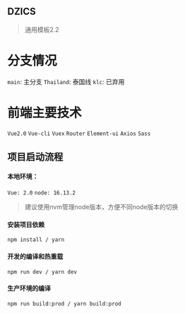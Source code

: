 ## DZICS
>通用模板2.2

# 分支情况
`main`: 主分支
`Thailand`: 泰国线
`klc`: 已弃用

# 前端主要技术
`Vue2.0` `Vue-cli` `Vuex` `Router` `Element-ui` `Axios` `Sass`

## 项目启动流程
#### 本地环境：
```Vue: 2.0``` `node: 16.13.2`
<!-- <span style="color:orangered;">Vue: 2.0</span> -->
> 建议使用nvm管理node版本，方便不同node版本的切换
#### 安装项目依赖
``` shell
npm install / yarn
```

#### 开发的编译和热重载
``` shell
npm run dev / yarn dev
```

#### 生产环境的编译
``` shell
npm run build:prod / yarn build:prod
```


